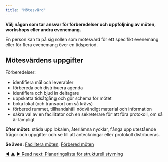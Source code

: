 ```yaml
---
title: "Mötesvärd"
---
```



<strong>Välj någon som tar ansvar för förberedelser och uppföljning av möten, workshops eller andra evenemang.</strong>

En person kan ta på sig rollen som mötesvärd för ett specifikt evenemang eller för flera evenemang över en tidsperiod.

## Mötesvärdens uppgifter

Förberedelser:

- identifiera mål och leverabler
- förbereda och distribuera agenda
- identifiera och bjud in deltagare
- uppskatta tidsåtgång och gör schema för mötet
- boka lokal (och transport om så krävs)
- förbered rummet, tillhandahåll nödvändigt material och information
- säkra val av en facilitator och en sekreterare för att föra protokoll, om så är lämpligt

**Efter mötet:** städa upp lokalen, återlämna nycklar, fånga upp utestående frågor och uppgifter och se till att anteckningar eller protokoll distribueras.

**Se även:** [Facilitera möten](facilitate-meetings.html), [Förbered möten](prepare-for-meetings.html)

<div class="bottom-nav">
<a href="evaluate-meetings.html" title="Back to: Utvärdera möten">◀</a> <a href="meeting-practices.html" title="Up: Mötespraxis">▲</a> <a href="governance-backlog.html" title="Read next: Planeringslista för strukturell styrning">▶ Read next: Planeringslista för strukturell styrning</a>
</div>


<script type="text/javascript">
Mousetrap.bind('g n', function() {
    window.location.href = 'governance-backlog.html';
    return false;
});
</script>

